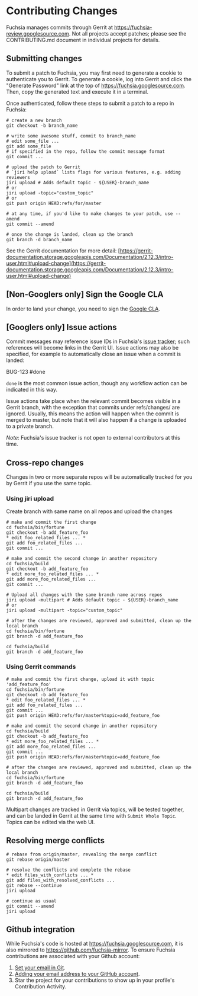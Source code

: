 Contributing Changes
====================

Fuchsia manages commits through Gerrit at
https://fuchsia-review.googlesource.com. Not all projects accept patches;
please see the CONTRIBUTING.md document in individual projects for
details.

## Submitting changes

To submit a patch to Fuchsia, you may first need to generate a cookie to
authenticate you to Gerrit. To generate a cookie, log into Gerrit and click
the "Generate Password" link at the top of https://fuchsia.googlesource.com.
Then, copy the generated text and execute it in a terminal.

Once authenticated, follow these steps to submit a patch to a repo in Fuchsia:

```
# create a new branch
git checkout -b branch_name

# write some awesome stuff, commit to branch_name
# edit some_file ...
git add some_file
# if specified in the repo, follow the commit message format
git commit ...

# upload the patch to Gerrit
# `jiri help upload` lists flags for various features, e.g. adding reviewers
jiri upload # Adds default topic - ${USER}-branch_name
# or
jiri upload -topic="custom_topic"
# or
git push origin HEAD:refs/for/master

# at any time, if you'd like to make changes to your patch, use --amend
git commit --amend

# once the change is landed, clean up the branch
git branch -d branch_name
```

See the Gerrit documentation for more detail:
[https://gerrit-documentation.storage.googleapis.com/Documentation/2.12.3/intro-user.html#upload-change](https://gerrit-documentation.storage.googleapis.com/Documentation/2.12.3/intro-user.html#upload-change)

## [Non-Googlers only] Sign the Google CLA

In order to land your change, you need to sign the [Google CLA](https://cla.developers.google.com/).

## [Googlers only] Issue actions

Commit messages may reference issue IDs in Fuchsia's
[issue tracker](https://fuchsia.atlassian.net/); such references will become
links in the Gerrit UI. Issue actions may also be specified, for example to
automatically close an issue when a commit is landed:

BUG-123 #done

`done` is the most common issue action, though any workflow action can be
indicated in this way.

Issue actions take place when the relevant commit becomes visible in a Gerrit
branch, with the exception that commits under refs/changes/ are ignored.
Usually, this means the action will happen when the commit is merged to
master, but note that it will also happen if a change is uploaded to a private
branch.

*Note*: Fuchsia's issue tracker is not open to external contributors at this
time.

## Cross-repo changes

Changes in two or more separate repos will be automatically tracked for you by
Gerrit if you use the same topic.

### Using jiri upload
Create branch with same name on all repos and upload the changes
```
# make and commit the first change
cd fuchsia/bin/fortune
git checkout -b add_feature_foo
* edit foo_related_files ... *
git add foo_related_files ...
git commit ...

# make and commit the second change in another repository
cd fuchsia/build
git checkout -b add_feature_foo
* edit more_foo_related_files ... *
git add more_foo_related_files ...
git commit ...

# Upload all changes with the same branch name across repos
jiri upload -multipart # Adds default topic - ${USER}-branch_name
# or
jiri upload -multipart -topic="custom_topic"

# after the changes are reviewed, approved and submitted, clean up the local branch
cd fuchsia/bin/fortune
git branch -d add_feature_foo

cd fuchsia/build
git branch -d add_feature_foo
```

### Using Gerrit commands

```
# make and commit the first change, upload it with topic 'add_feature_foo'
cd fuchsia/bin/fortune
git checkout -b add_feature_foo
* edit foo_related_files ... *
git add foo_related_files ...
git commit ...
git push origin HEAD:refs/for/master%topic=add_feature_foo

# make and commit the second change in another repository
cd fuchsia/build
git checkout -b add_feature_foo
* edit more_foo_related_files ... *
git add more_foo_related_files ...
git commit ...
git push origin HEAD:refs/for/master%topic=add_feature_foo

# after the changes are reviewed, approved and submitted, clean up the local branch
cd fuchsia/bin/fortune
git branch -d add_feature_foo

cd fuchsia/build
git branch -d add_feature_foo
```

Multipart changes are tracked in Gerrit via topics, will be tested together,
and can be landed in Gerrit at the same time with `Submit Whole Topic`. Topics
can be edited via the web UI.

## Resolving merge conflicts

```
# rebase from origin/master, revealing the merge conflict
git rebase origin/master

# resolve the conflicts and complete the rebase
* edit files_with_conflicts ... *
git add files_with_resolved_conflicts ...
git rebase --continue
jiri upload

# continue as usual
git commit --amend
jiri upload
```

## Github integration

While Fuchsia's code is hosted at https://fuchsia.googlesource.com, it is also
mirrored to https://github.com/fuchsia-mirror. To ensure Fuchsia contributions
are associated with your Github account:

1. [Set your email in Git](https://help.github.com/articles/setting-your-email-in-git/).
2. [Adding your email address to your GitHub account](https://help.github.com/articles/adding-an-email-address-to-your-github-account/).
3. Star the project for your contributions to show up in your profile's
Contribution Activity.
